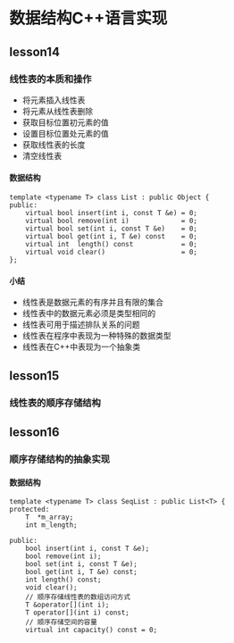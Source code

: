 # 数据结构C++语言实现 
## lesson14
### 线性表的本质和操作
- 将元素插入线性表
- 将元素从线性表删除
- 获取目标位置初元素的值
- 设置目标位置处元素的值
- 获取线性表的长度
- 清空线性表
#### 数据结构
```
template <typename T> class List : public Object {
public:
    virtual bool insert(int i, const T &e) = 0;
    virtual bool remove(int i)             = 0;
    virtual bool set(int i, const T &e)    = 0;
    virtual bool get(int i, T &e) const    = 0;
    virtual int  length() const            = 0;
    virtual void clear()                   = 0;
};
```
#### 小结
- 线性表是数据元素的有序并且有限的集合
- 线性表中的数据元素必须是类型相同的
- 线性表可用于描述排队关系的问题
- 线性表在程序中表现为一种特殊的数据类型
- 线性表在C++中表现为一个抽象类
## lesson15
### 线性表的顺序存储结构
## lesson16
### 顺序存储结构的抽象实现
#### 数据结构
```
template <typename T> class SeqList : public List<T> {
protected:
    T  *m_array;
    int m_length;

public:
    bool insert(int i, const T &e);
    bool remove(int i);
    bool set(int i, const T &e);
    bool get(int i, T &e) const;
    int length() const;
    void clear();
    // 顺序存储线性表的数组访问方式
    T &operator[](int i);
    T operator[](int i) const;
    // 顺序存储空间的容量
    virtual int capacity() const = 0;
```
